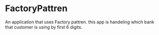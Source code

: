 # FactoryPattren
An application that uses Factory pattren.
this app is handeling  which bank that customer is using by first 6 digits.
